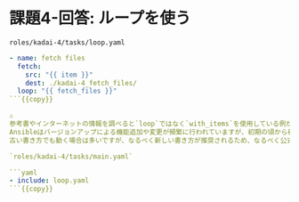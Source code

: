 # 課題4-回答: ループを使う

`roles/kadai-4/tasks/loop.yaml`

```yaml
- name: fetch files
  fetch:
    src: "{{ item }}"
    dest: ./kadai-4_fetch_files/
  loop: "{{ fetch_files }}"
```{{copy}}

⚠️  
参考書やインターネットの情報を調べると`loop`ではなく`with_items`を使用している例が多く見つかると思いますが、これは以前のバージョンだと`with_items`を使うことが一般的であったためです。  
Ansibleはバージョンアップによる機能追加や変更が頻繁に行われていますが、初期の頃から利用者が多かったため、すでに古くなってしまっている情報がたくさんあります。  
古い書き方でも動く場合は多いですが、なるべく新しい書き方が推奨されるため、なるべく公式のドキュメントで確認する癖を付けておくとよいです。

`roles/kadai-4/tasks/main.yaml`

```yaml
- include: loop.yaml
```{{copy}}
